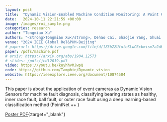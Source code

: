 ```yaml
---
layout: post
title:  "Dynamic Vision-Enabled Machine Condition Monitoring: A Point Cloud-Based Diagnostic Methodology"
date:   2024-10-11 22:21:59 +00:00
image: /images/roi_sample.png
categories: research
author: "Tongmiao Xu"
authors: "<strong>Tongmiao Xu</strong>, Dehao Cai, Shaojie Yang, Shuai Gu, Xiang Li"
venue: "2024 IEEE Global Rel&PHM-Beijing"
# paperurl: https://drive.google.com/file/d/1Z3bZZUfuteSLwC6cbmism7a2dBd0aDGa/view?usp=sharing
paper: /pdfs/machine.pdf
# arxiv: https://arxiv.org/abs/1904.12573
# slides: /pdfs/jcdl2019.pdf
video: https://youtu.be/kuyhhvMJwpQ
code: https://github.com/Tamphie/Dynamic_vision
website: https://ieeexplore.ieee.org/document/10874504
---
```

This paper is about the application of event cameras as Dynamic Vision Sensors for machine fault diagnosis, classifying bearing states as healthy, inner race fault, ball fault, or outer race fault using a deep learning-based classification method (PointNet ++ )

[Poster PDF](/pdfs/machine.pdf){:target="_blank"}
